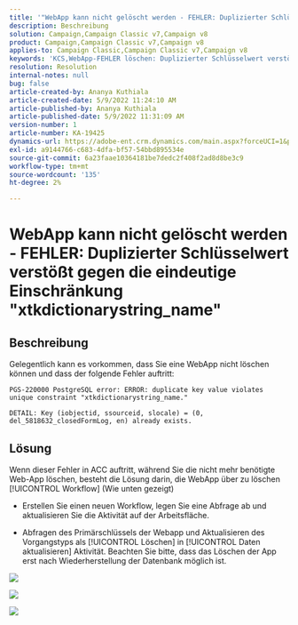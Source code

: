 ```yaml
---
title: '"WebApp kann nicht gelöscht werden - FEHLER: Duplizierter Schlüsselwert verstößt gegen die eindeutige Einschränkung "xtkdictionarystring_name"'''
description: Beschreibung
solution: Campaign,Campaign Classic v7,Campaign v8
product: Campaign,Campaign Classic v7,Campaign v8
applies-to: Campaign Classic,Campaign Classic v7,Campaign v8
keywords: 'KCS,WebApp-FEHLER löschen: Duplizierter Schlüsselwert verstößt gegen die eindeutige Einschränkung "xtkdictionarystring_name"'
resolution: Resolution
internal-notes: null
bug: false
article-created-by: Ananya Kuthiala
article-created-date: 5/9/2022 11:24:10 AM
article-published-by: Ananya Kuthiala
article-published-date: 5/9/2022 11:31:09 AM
version-number: 1
article-number: KA-19425
dynamics-url: https://adobe-ent.crm.dynamics.com/main.aspx?forceUCI=1&pagetype=entityrecord&etn=knowledgearticle&id=4a2bc686-8acf-ec11-a7b5-0022480a8e40
exl-id: a9144766-c683-4dfa-bf57-54bbd895534e
source-git-commit: 6a23faae10364181be7dedc2f408f2ad8d8be3c9
workflow-type: tm+mt
source-wordcount: '135'
ht-degree: 2%

---
```


# WebApp kann nicht gelöscht werden - FEHLER: Duplizierter Schlüsselwert verstößt gegen die eindeutige Einschränkung &quot;xtkdictionarystring_name&quot;

## Beschreibung


Gelegentlich kann es vorkommen, dass Sie eine WebApp nicht löschen können und dass der folgende Fehler auftritt:

```
PGS-220000 PostgreSQL error: ERROR: duplicate key value violates unique constraint "xtkdictionarystring_name."

DETAIL: Key (iobjectid, ssourceid, slocale) = (0, del_5818632_closedFormLog, en) already exists.
```

## Lösung


Wenn dieser Fehler in ACC auftritt, während Sie die nicht mehr benötigte Web-App löschen, besteht die Lösung darin, die WebApp über zu löschen [!UICONTROL Workflow] (Wie unten gezeigt)

- Erstellen Sie einen neuen Workflow, legen Sie eine Abfrage ab und aktualisieren Sie die Aktivität auf der Arbeitsfläche.

- Abfragen des Primärschlüssels der Webapp und Aktualisieren des Vorgangstyps als [!UICONTROL Löschen] in [!UICONTROL Daten aktualisieren] Aktivität. Beachten Sie bitte, dass das Löschen der App erst nach Wiederherstellung der Datenbank möglich ist.

![](assets/5cd987f7-8acf-ec11-a7b5-0022480a8e40.png)

![](assets/bf56c710-8bcf-ec11-a7b5-0022480a8e40.png)



![](assets/da9b0818-8bcf-ec11-a7b5-0022480a8e40.png)
